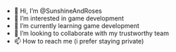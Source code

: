 - 👋 Hi, I’m @SunshineAndRoses
- 👀 I’m interested in game development
- 🌱 I’m currently learning game development
- 💞️ I’m looking to collaborate with my trustworthy team
- 📫 How to reach me (i prefer staying private)

<!---
SunshineAndRoses/SunshineAndRoses is a ✨ special ✨ repository because its `README.md` (this file) appears on your GitHub profile.
You can click the Preview link to take a look at your changes.
--->
